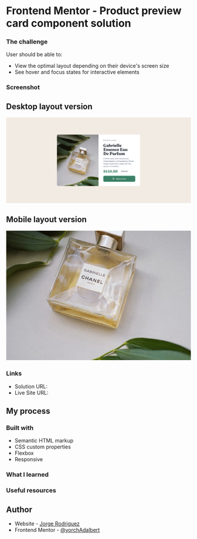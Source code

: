 # Frontend Mentor - Product preview card component solution

### The challenge

User should be able to:

- View the optimal layout depending on their device's screen size
- See hover and focus states for interactive elements

### Screenshot

## Desktop layout version
![](/images/product-component-desktop.png)

## Mobile layout version
![](/images/image-product-mobile.jpg)

### Links

- Solution URL: []()
- Live Site URL:[]()

## My process

### Built with

- Semantic HTML markup
- CSS custom properties
- Flexbox
- Responsive

### What I learned

### Useful resources

## Author
- Website - [Jorge Rodriguez](http://www.yorchadalbert.com)
- Frontend Mentor - [@yorchAdalbert](https://www.frontendmentor.io/profile/yourusername)
